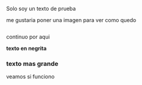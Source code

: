 <p>Solo soy un texto de prueba</p>
<p>me gustaria poner una imagen para ver como quedo</p>
<p><img src="https://www.imor.es/wp-content/uploads/2017/09/imagen-de-prueba-320x240.jpg" alt="" /></p>
<p>continuo por aqui</p>
<p><strong>texto en negrita</strong></p>
<h3>texto mas grande</h3>
<p>veamos si funciono</p>
